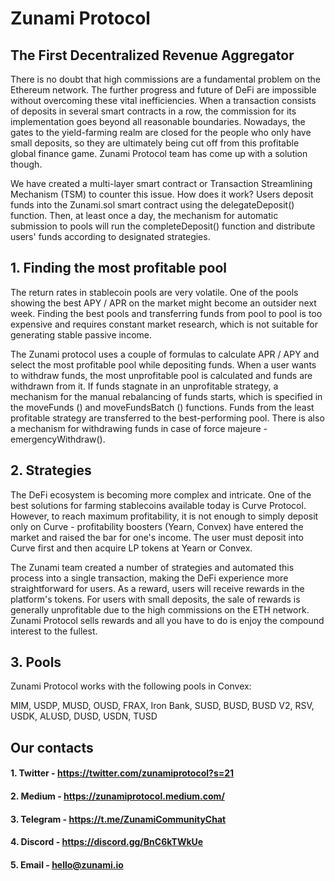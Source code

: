 # Zunami Protocol

## The First Decentralized Revenue Aggregator

There is no doubt that high commissions are a fundamental problem on the Ethereum network. The further progress and future of DeFi are impossible without overcoming these vital inefficiencies. When a transaction consists of deposits in several smart contracts in a row, the commission for its implementation goes beyond all reasonable boundaries. Nowadays, the gates to the yield-farming realm are closed for the people who only have small deposits, so they are ultimately being cut off from this profitable global finance game. Zunami Protocol team has come up with a solution though.

We have created a multi-layer smart contract or Transaction Streamlining Mechanism (TSM) to counter this issue. How does it work? Users deposit funds into the Zunami.sol smart contract using the delegateDeposit() function. Then, at least once a day, the mechanism for automatic submission to pools will run the completeDeposit() function and distribute users' funds according to designated strategies.

## 1. Finding the most profitable pool

The return rates in stablecoin pools are very volatile. One of the pools showing the best APY / APR on the market might become an outsider next week. Finding the best pools and transferring funds from pool to pool is too expensive and requires constant market research, which is not suitable for generating stable passive income.

The Zunami protocol uses a couple of formulas to calculate APR / APY and select the most profitable pool while depositing funds. When a user wants to withdraw funds, the most unprofitable pool is calculated and funds are withdrawn from it. If funds stagnate in an unprofitable strategy, a mechanism for the manual rebalancing of funds starts, which is specified in the moveFunds () and moveFundsBatch () functions. Funds from the least profitable strategy are transferred to the best-performing pool. There is also a mechanism for withdrawing funds in case of force majeure - emergencyWithdraw().

## 2. Strategies

The DeFi ecosystem is becoming more complex and intricate. One of the best solutions for farming stablecoins available today is Curve Protocol. However, to reach maximum profitability, it is not enough to simply deposit only on Curve - profitability boosters (Yearn, Convex) have entered the market and raised the bar for one's income. The user must deposit into Curve first and then acquire LP tokens at Yearn or Convex.

The Zunami team created a number of strategies and automated this process into a single transaction, making the DeFi experience more straightforward for users. As a reward, users will receive rewards in the platform's tokens. For users with small deposits, the sale of rewards is generally unprofitable due to the high commissions on the ETH network. Zunami Protocol sells rewards and all you have to do is enjoy the compound interest to the fullest.

## 3. Pools

Zunami Protocol works with the following pools in Convex:

MIM, USDP, MUSD, OUSD, FRAX, Iron Bank, SUSD, BUSD, BUSD V2, RSV, USDK, ALUSD, DUSD, USDN, TUSD

## Our contacts

#### 1. Twitter - https://twitter.com/zunamiprotocol?s=21

#### 2. Medium - https://zunamiprotocol.medium.com/

#### 3. Telegram - https://t.me/ZunamiCommunityChat

#### 4. Discord - https://discord.gg/BnC6kTWkUe

#### 5. Email - hello@zunami.io
